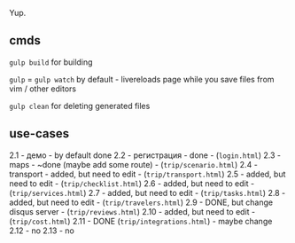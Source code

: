 Yup.

## cmds


`gulp build` for building


`gulp` = `gulp watch` by default - livereloads page while you save files from vim / other editors


`gulp clean` for deleting generated files

## use-cases

2.1 - демо - by default done
2.2 - регистрация - done - (`login.html`)
2.3 - maps - ~done (maybe add some route) - (`trip/scenario.html`)
2.4 - transport - added, but need to edit - (`trip/transport.html`)
2.5 - added, but need to edit - (`trip/checklist.html`)
2.6 - added, but need to edit - (`trip/services.html`)
2.7 - added, but need to edit - (`trip/tasks.html`)
2.8 - added, but need to edit - (`trip/travelers.html`)
2.9 - DONE, but change disqus server - (`trip/reviews.html`)
2.10 - added, but need to edit - (`trip/cost.html`)
2.11 - DONE (`trip/integrations.html`) - maybe change
2.12 - no
2.13 - no
